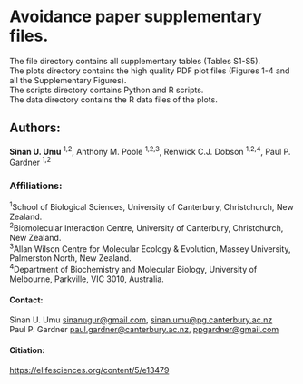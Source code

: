 # Avoidance paper supplementary files.

The file directory contains all supplementary tables (Tables S1-S5).  
The plots directory contains the high quality PDF plot files (Figures 1-4 and all the Supplementary Figures).  
The scripts directory contains Python and R scripts.  
The data directory contains the R data files of the plots.




## Authors: 	 	 	
<strong>Sinan U. Umu</strong> <sup>1,2</sup>, Anthony M. Poole <sup>1,2,3</sup>, Renwick C.J. Dobson <sup>1,2,4</sup>, Paul P. Gardner <sup>1,2</sup>

### Affiliations: 	 	
<sup>1</sup>School of Biological Sciences, University of Canterbury, Christchurch, New Zealand.  
<sup>2</sup>Biomolecular Interaction Centre, University of Canterbury, Christchurch, New Zealand.  
<sup>3</sup>Allan Wilson Centre for Molecular Ecology & Evolution, Massey University, Palmerston North, New Zealand.  
<sup>4</sup>Department of Biochemistry and Molecular Biology, University of Melbourne, Parkville, VIC 3010, Australia.  

#### Contact:  
Sinan U. Umu sinanugur@gmail.com, sinan.umu@pg.canterbury.ac.nz  
Paul P. Gardner paul.gardner@canterbury.ac.nz, ppgardner@gmail.com  


#### Citiation:
https://elifesciences.org/content/5/e13479
